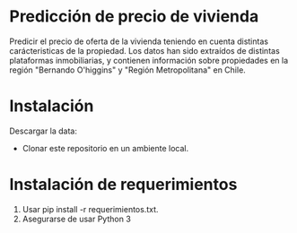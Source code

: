 # Predicción de precio de vivienda

Predicir el precio de oferta de la vivienda teniendo en cuenta distintas carácteristicas de la propiedad. Los datos han sido extraídos de distintas plataformas
inmobiliarias, y contienen información sobre propiedades en la región "Bernando O'higgins" y "Región Metropolitana" en Chile.

# Instalación 

Descargar la data:

  - Clonar este repositorio en un ambiente local.

# Instalación de requerimientos

1. Usar pip install -r requerimientos.txt.
2. Asegurarse de usar Python 3
  



 
